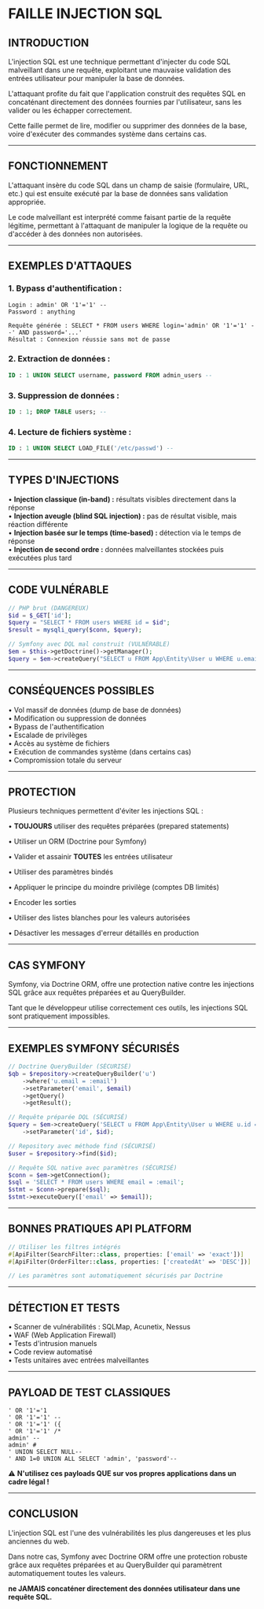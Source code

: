# FAILLE INJECTION SQL

## INTRODUCTION

L'injection SQL est une technique permettant d'injecter du code SQL malveillant dans une requête,
exploitant une mauvaise validation des entrées utilisateur pour manipuler la base de données.

L'attaquant profite du fait que l'application construit des requêtes SQL en concaténant directement 
des données fournies par l'utilisateur, sans les valider ou les échapper correctement.

Cette faille permet de lire, modifier ou supprimer des données de la base, voire d'exécuter des 
commandes système dans certains cas.

---

## FONCTIONNEMENT

L'attaquant insère du code SQL dans un champ de saisie (formulaire, URL, etc.) qui est ensuite
exécuté par la base de données sans validation appropriée.

Le code malveillant est interprété comme faisant partie de la requête légitime, permettant à 
l'attaquant de manipuler la logique de la requête ou d'accéder à des données non autorisées.

---

## EXEMPLES D'ATTAQUES

### 1. Bypass d'authentification :
```
Login : admin' OR '1'='1' --
Password : anything

Requête générée : SELECT * FROM users WHERE login='admin' OR '1'='1' --' AND password='...'
Résultat : Connexion réussie sans mot de passe
```

### 2. Extraction de données :
```sql
ID : 1 UNION SELECT username, password FROM admin_users --
```

### 3. Suppression de données :
```sql
ID : 1; DROP TABLE users; --
```

### 4. Lecture de fichiers système :
```sql
ID : 1 UNION SELECT LOAD_FILE('/etc/passwd') --
```

---

## TYPES D'INJECTIONS

• **Injection classique (in-band) :** résultats visibles directement dans la réponse  
• **Injection aveugle (blind SQL injection) :** pas de résultat visible, mais réaction différente  
• **Injection basée sur le temps (time-based) :** détection via le temps de réponse  
• **Injection de second ordre :** données malveillantes stockées puis exécutées plus tard

---

## CODE VULNÉRABLE

```php
// PHP brut (DANGEREUX)
$id = $_GET['id'];
$query = "SELECT * FROM users WHERE id = $id";
$result = mysqli_query($conn, $query);

// Symfony avec DQL mal construit (VULNÉRABLE)
$em = $this->getDoctrine()->getManager();
$query = $em->createQuery("SELECT u FROM App\Entity\User u WHERE u.email = '" . $email . "'");
```

---

## CONSÉQUENCES POSSIBLES

• Vol massif de données (dump de base de données)  
• Modification ou suppression de données  
• Bypass de l'authentification  
• Escalade de privilèges  
• Accès au système de fichiers  
• Exécution de commandes système (dans certains cas)  
• Compromission totale du serveur

---

## PROTECTION

Plusieurs techniques permettent d'éviter les injections SQL :

• **TOUJOURS** utiliser des requêtes préparées (prepared statements)

• Utiliser un ORM (Doctrine pour Symfony)

• Valider et assainir **TOUTES** les entrées utilisateur

• Utiliser des paramètres bindés

• Appliquer le principe du moindre privilège (comptes DB limités)

• Encoder les sorties

• Utiliser des listes blanches pour les valeurs autorisées

• Désactiver les messages d'erreur détaillés en production

---

## CAS SYMFONY

Symfony, via Doctrine ORM, offre une protection native contre les injections SQL grâce aux 
requêtes préparées et au QueryBuilder.

Tant que le développeur utilise correctement ces outils, les injections SQL sont pratiquement 
impossibles.

---

## EXEMPLES SYMFONY SÉCURISÉS

```php
// Doctrine QueryBuilder (SÉCURISÉ)
$qb = $repository->createQueryBuilder('u')
    ->where('u.email = :email')
    ->setParameter('email', $email)
    ->getQuery()
    ->getResult();

// Requête préparée DQL (SÉCURISÉ)
$query = $em->createQuery('SELECT u FROM App\Entity\User u WHERE u.id = :id')
    ->setParameter('id', $id);

// Repository avec méthode find (SÉCURISÉ)
$user = $repository->find($id);

// Requête SQL native avec paramètres (SÉCURISÉ)
$conn = $em->getConnection();
$sql = 'SELECT * FROM users WHERE email = :email';
$stmt = $conn->prepare($sql);
$stmt->executeQuery(['email' => $email]);
```

---

## BONNES PRATIQUES API PLATFORM

```php
// Utiliser les filtres intégrés
#[ApiFilter(SearchFilter::class, properties: ['email' => 'exact'])]
#[ApiFilter(OrderFilter::class, properties: ['createdAt' => 'DESC'])]

// Les paramètres sont automatiquement sécurisés par Doctrine
```

---

## DÉTECTION ET TESTS

• Scanner de vulnérabilités : SQLMap, Acunetix, Nessus  
• WAF (Web Application Firewall)  
• Tests d'intrusion manuels  
• Code review automatisé  
• Tests unitaires avec entrées malveillantes

---

## PAYLOAD DE TEST CLASSIQUES

```
' OR '1'='1
' OR '1'='1' --
' OR '1'='1' ({
' OR '1'='1' /*
admin' --
admin' #
' UNION SELECT NULL--
' AND 1=0 UNION ALL SELECT 'admin', 'password'--
```

⚠️ **N'utilisez ces payloads QUE sur vos propres applications dans un cadre légal !**

---

## CONCLUSION

L'injection SQL est l'une des vulnérabilités les plus dangereuses et les plus anciennes du web.

Dans notre cas, Symfony avec Doctrine ORM offre une protection robuste grâce aux requêtes préparées 
et au QueryBuilder qui paramètrent automatiquement toutes les valeurs.

**ne JAMAIS concaténer directement des données utilisateur dans une requête SQL.**

